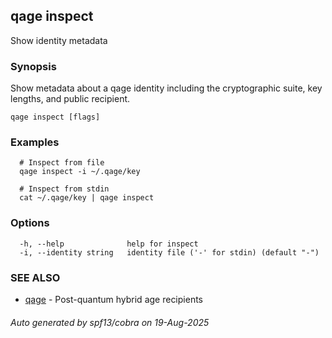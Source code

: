 ## qage inspect

Show identity metadata

### Synopsis

Show metadata about a qage identity including the cryptographic suite,
key lengths, and public recipient.

```
qage inspect [flags]
```

### Examples

```
  # Inspect from file
  qage inspect -i ~/.qage/key

  # Inspect from stdin
  cat ~/.qage/key | qage inspect
```

### Options

```
  -h, --help              help for inspect
  -i, --identity string   identity file ('-' for stdin) (default "-")
```

### SEE ALSO

* [qage](qage.md)	 - Post-quantum hybrid age recipients

###### Auto generated by spf13/cobra on 19-Aug-2025
